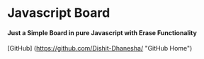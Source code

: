 # Javascript Board 


 #### Just a Simple Board in pure Javascript with Erase Functionality 


 [GitHub] (https://github.com/Dishit-Dhanesha/ "GitHub Home")